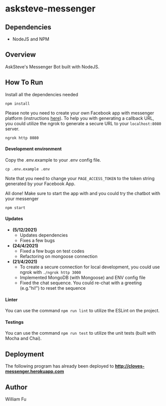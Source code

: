 # asksteve-messenger

## Dependencies
- NodeJS and NPM

## Overview
AskSteve's Messenger Bot built with NodeJS.

## How To Run
Install all the dependencies needed
```
npm install
```

Please note you need to create your own Facebook app with messenger platform (instructions [here](https://developers.facebook.com/docs/messenger-platform/getting-started/app-setup)). To help you with generating a callback URL, you could utilize the ngrok to generate a secure URL to your `localhost:8080` server.
```
ngrok http 8080
```

#### Development environment
Copy the .env.example to your .env config file.
```
cp .env.example .env
```
Note that you need to change your `PAGE_ACCESS_TOKEN` to the token string generated by your Facebook App.

All done! Make sure to start the app with and you could try the chatbot with your messenger
```
npm start
```

#### Updates 
- **(5/12/2021)**
  - Updates dependencies
  - Fixes a few bugs
- **(24/4/2021)**
  - Fixed a few bugs on test codes
  - Refactoring on mongoose connection
- **(21/4/2021)** 
  - To create a secure connection for local development, you could use ngrok with `./ngrok http 3000`
  - Implemented MongoDB (with Mongoose) and ENV config file
  - Fixed the chat sequence. You could re-chat with a greeting (e.g."hi!") to reset the sequence


#### Linter
You can use the command `npm run lint` to utilize the ESLint on the project.

#### Testings
You can use the command `npm run test` to utilize the unit tests (built with Mocha and Chai).

## Deployment
The following program has already been deployed to
**http://cloves-messenger.herokuapp.com**

## Author
William Fu
